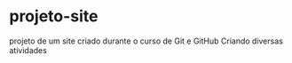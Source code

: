 # projeto-site
 projeto de um site criado durante o curso de Git e GitHub
Criando diversas atividades

